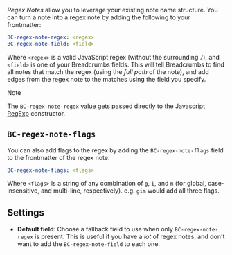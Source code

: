 _Regex Notes_ allow you to leverage your existing note name structure. You can turn a note into a regex note by adding the following to your frontmatter:

```yaml
BC-regex-note-regex: <regex>
BC-regex-note-field: <field>
```

Where `<regex>` is a valid JavaScript regex (without the surrounding `/`), and `<field>` is one of your Breadcrumbs fields. This will tell Breadcrumbs to find all notes that match the regex (using the _full path_ of the note), and add edges from the regex note to the matches using the field you specify.

> [!NOTE]
> The `BC-regex-note-regex` value gets passed directly to the Javascript [RegExp](https://developer.mozilla.org/en-US/docs/Web/JavaScript/Reference/Global_Objects/RegExp) constructor.

## `BC-regex-note-flags`

You can also add flags to the regex by adding the `BC-regex-note-flags` field to the frontmatter of the regex note.

```yaml
BC-regex-note-flags: <flags>
```

Where `<flags>` is a string of any combination of `g`, `i`, and `m` (for global, case-insensitive, and multi-line, respectively). e.g. `gim` would add all three flags.

## Settings

- **Default field**: Choose a fallback field to use when only `BC-regex-note-regex` is present. This is useful if you have a _lot_ of regex notes, and don't want to add the `BC-regex-note-field` to each one.
